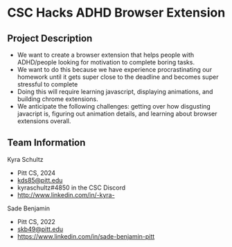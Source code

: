 # CSC Hacks ADHD Browser Extension


## Project Description
* We want to create a browser extension that helps people with ADHD/people looking for motivation to complete boring tasks. 
* We want to do this because we have experience procrastinating our homework until it gets super close to the deadline and becomes super stressful to complete
* Doing this will require learning javascript, displaying animations, and building chrome extensions. 
* We anticipate the following challenges: getting over how disgusting javacript is, figuring out animation details, and learning about browser extensions overall.

## Team Information
Kyra Schultz
* Pitt CS, 2024
* kds85@pitt.edu
* kyraschultz#4850 in the CSC Discord
* http://www.linkedin.com/in/-kyra- 

Sade Benjamin 
* Pitt CS, 2022
* skb49@pitt.edu
* https://www.linkedin.com/in/sade-benjamin-pitt
